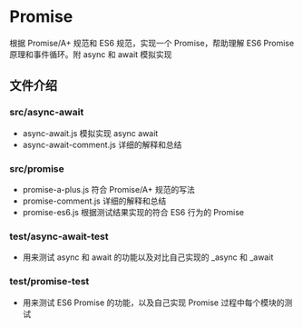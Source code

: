 # Promise
根据 Promise/A+ 规范和 ES6 规范，实现一个 Promise，帮助理解 ES6 Promise 原理和事件循环。附 async 和 await 模拟实现

## 文件介绍
### src/async-await
- async-await.js 模拟实现 async await
- async-await-comment.js 详细的解释和总结
### src/promise
- promise-a-plus.js 符合 Promise/A+ 规范的写法
- promise-comment.js 详细的解释和总结
- promise-es6.js 根据测试结果实现的符合 ES6 行为的 Promise
### test/async-await-test
- 用来测试 async 和 await 的功能以及对比自己实现的 _async 和 _await
### test/promise-test
- 用来测试 ES6 Promise 的功能，以及自己实现 Promise 过程中每个模块的测试